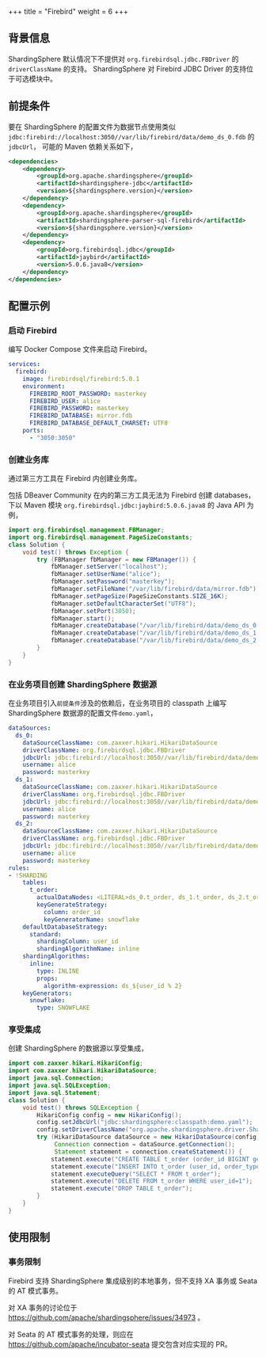 +++
title = "Firebird"
weight = 6
+++

## 背景信息

ShardingSphere 默认情况下不提供对 `org.firebirdsql.jdbc.FBDriver` 的 `driverClassName` 的支持。
ShardingSphere 对 Firebird JDBC Driver 的支持位于可选模块中。

## 前提条件

要在 ShardingSphere 的配置文件为数据节点使用类似 `jdbc:firebird://localhost:3050//var/lib/firebird/data/demo_ds_0.fdb` 的 `jdbcUrl`，
可能的 Maven 依赖关系如下，

```xml
<dependencies>
    <dependency>
        <groupId>org.apache.shardingsphere</groupId>
        <artifactId>shardingsphere-jdbc</artifactId>
        <version>${shardingsphere.version}</version>
    </dependency>
    <dependency>
        <groupId>org.apache.shardingsphere</groupId>
        <artifactId>shardingsphere-parser-sql-firebird</artifactId>
        <version>${shardingsphere.version}</version>
    </dependency>
    <dependency>
        <groupId>org.firebirdsql.jdbc</groupId>
        <artifactId>jaybird</artifactId>
        <version>5.0.6.java8</version>
    </dependency>
</dependencies>
```

## 配置示例

### 启动 Firebird

编写 Docker Compose 文件来启动 Firebird。

```yaml
services:
  firebird:
    image: firebirdsql/firebird:5.0.1
    environment:
      FIREBIRD_ROOT_PASSWORD: masterkey
      FIREBIRD_USER: alice
      FIREBIRD_PASSWORD: masterkey
      FIREBIRD_DATABASE: mirror.fdb
      FIREBIRD_DATABASE_DEFAULT_CHARSET: UTF8
    ports:
      - "3050:3050"
```

### 创建业务库

通过第三方工具在 Firebird 内创建业务库。

包括 DBeaver Community 在内的第三方工具无法为 Firebird 创建 databases，
下以 Maven 模块 `org.firebirdsql.jdbc:jaybird:5.0.6.java8` 的 Java API 为例，

```java
import org.firebirdsql.management.FBManager;
import org.firebirdsql.management.PageSizeConstants;
class Solution {
    void test() throws Exception {
        try (FBManager fbManager = new FBManager()) {
            fbManager.setServer("localhost");
            fbManager.setUserName("alice");
            fbManager.setPassword("masterkey");
            fbManager.setFileName("/var/lib/firebird/data/mirror.fdb");
            fbManager.setPageSize(PageSizeConstants.SIZE_16K);
            fbManager.setDefaultCharacterSet("UTF8");
            fbManager.setPort(3050);
            fbManager.start();
            fbManager.createDatabase("/var/lib/firebird/data/demo_ds_0.fdb", "alice", "masterkey");
            fbManager.createDatabase("/var/lib/firebird/data/demo_ds_1.fdb", "alice", "masterkey");
            fbManager.createDatabase("/var/lib/firebird/data/demo_ds_2.fdb", "alice", "masterkey");
        }
    }
}
```

### 在业务项目创建 ShardingSphere 数据源

在业务项目引入`前提条件`涉及的依赖后，在业务项目的 classpath 上编写 ShardingSphere 数据源的配置文件`demo.yaml`，

```yaml
dataSources:
  ds_0:
    dataSourceClassName: com.zaxxer.hikari.HikariDataSource
    driverClassName: org.firebirdsql.jdbc.FBDriver
    jdbcUrl: jdbc:firebird://localhost:3050//var/lib/firebird/data/demo_ds_0.fdb
    username: alice
    password: masterkey
  ds_1:
    dataSourceClassName: com.zaxxer.hikari.HikariDataSource
    driverClassName: org.firebirdsql.jdbc.FBDriver
    jdbcUrl: jdbc:firebird://localhost:3050//var/lib/firebird/data/demo_ds_1.fdb
    username: alice
    password: masterkey
  ds_2:
    dataSourceClassName: com.zaxxer.hikari.HikariDataSource
    driverClassName: org.firebirdsql.jdbc.FBDriver
    jdbcUrl: jdbc:firebird://localhost:3050//var/lib/firebird/data/demo_ds_2.fdb
    username: alice
    password: masterkey
rules:
- !SHARDING
    tables:
      t_order:
        actualDataNodes: <LITERAL>ds_0.t_order, ds_1.t_order, ds_2.t_order
        keyGenerateStrategy:
          column: order_id
          keyGeneratorName: snowflake
    defaultDatabaseStrategy:
      standard:
        shardingColumn: user_id
        shardingAlgorithmName: inline
    shardingAlgorithms:
      inline:
        type: INLINE
        props:
          algorithm-expression: ds_${user_id % 2}
    keyGenerators:
      snowflake:
        type: SNOWFLAKE
```

### 享受集成

创建 ShardingSphere 的数据源以享受集成，

```java
import com.zaxxer.hikari.HikariConfig;
import com.zaxxer.hikari.HikariDataSource;
import java.sql.Connection;
import java.sql.SQLException;
import java.sql.Statement;
class Solution {
    void test() throws SQLException {
        HikariConfig config = new HikariConfig();
        config.setJdbcUrl("jdbc:shardingsphere:classpath:demo.yaml");
        config.setDriverClassName("org.apache.shardingsphere.driver.ShardingSphereDriver");
        try (HikariDataSource dataSource = new HikariDataSource(config);
             Connection connection = dataSource.getConnection();
             Statement statement = connection.createStatement()) {
            statement.execute("CREATE TABLE t_order (order_id BIGINT generated by default as identity PRIMARY KEY, order_type INT, user_id INT NOT NULL, address_id BIGINT NOT NULL, status VARCHAR(50))");
            statement.execute("INSERT INTO t_order (user_id, order_type, address_id, status) VALUES (1, 1, 1, 'INSERT_TEST')");
            statement.executeQuery("SELECT * FROM t_order");
            statement.execute("DELETE FROM t_order WHERE user_id=1");
            statement.execute("DROP TABLE t_order");
        }
    }
}
```

## 使用限制

### 事务限制

Firebird 支持 ShardingSphere 集成级别的本地事务，但不支持 XA 事务或 Seata 的 AT 模式事务。

对 XA 事务的讨论位于 https://github.com/apache/shardingsphere/issues/34973 。

对 Seata 的 AT 模式事务的处理，则应在 https://github.com/apache/incubator-seata 提交包含对应实现的 PR。
